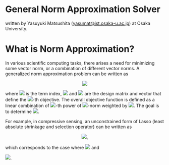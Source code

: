 # General Norm Approximation Solver

written by Yasuyuki Matsushita (yasumat@ist.osaka-u.ac.jp) at Osaka University.

# What is Norm Approximation?

In various scientific computing tasks, there arises a need for minimizing some vector norm, 
or a combination of different vector norms. A generalized norm approximation problem can be written as
<p align="center">
<img src="http://latex.codecogs.com/gif.latex?%5Cmin_%5Cmathbf%7Bx%7D%20%5Csum_%7Bk%3D1%7D%5EK%20%5Clambda_k%20%5C%7C%5Cmathbf%7BA%7D_k%20%5Cmathbf%7Bx%7D%20-%20%5Cmathbf%7Bb%7D_k%20%5C%7C_%7Bp_k%7D%5E%7Bp_k%7D">
</p>
where <img src="http://latex.codecogs.com/gif.latex?k%3D%5Cleft%5C%7B1%2C%20%5Cldots%2C%20K%5Cright%5C%7D"> is the term index, 
<img src="http://latex.codecogs.com/gif.latex?%5Cmathbf%7BA%7D_k%20%5Cin%20%5Cmathbb%7BR%7D%5E%7Bm_k%20%5Ctimes%20n%7D">
and 
<img src="http://latex.codecogs.com/gif.latex?%5Cmathbf%7Bb%7D_k%20%5Cin%20%5Cmathbb%7BR%7D%5E%7Bm_k%7D">
are the design matrix and vector that define the 
<img src="http://latex.codecogs.com/gif.latex?k">-th objective. 
The overall objective function is defined as a linear combination of 
<img src="http://latex.codecogs.com/gif.latex?p_k">-th power of 
<img src="http://latex.codecogs.com/gif.latex?%5Cell_%7Bp_k%7D">-norm weighted by 
<img src="http://latex.codecogs.com/gif.latex?%5Clambda_k">. The goal is to determine 
<img src="http://latex.codecogs.com/gif.latex?%5Cmathbf%7Bx%7D%20%5Cin%20%5Cmathbb%7BR%7D%5En">.


For example, in compressive sensing, 
an unconstrained form of Lasso (least absolute shrinkage and selection operator) can be written as
<p align="center">
<img src="https://latex.codecogs.com/gif.latex?%5Cmin_%7B%5Cmathbf%7Bx%7D%7D%20%5C%7C%5Cmathbf%7BA%7D%20%5Cmathbf%7Bx%7D%20-%5Cmathbf%7Bb%7D%5C%7C_2%5E2%20&plus;%20%5Clambda%20%5C%7C%5Cmathbf%7Bx%7D%5C%7C_1">,
</p>
which corresponds to the case where
<img src="http://latex.codecogs.com/gif.latex?k%3D2"> and
<p>
<img src="http://latex.codecogs.com/gif.latex?%5Cleft%28%5Cmathbf%7BA%7D_1%2C%20%5Cmathbf%7BA%7D_2%2C%20%5Cmathbf%7Bb%7D_1%2C%20%5Cmathbf%7Bb%7D_2%2C%20%5Clambda_1%2C%20%5Clambda_2%2C%20p_1%2C%20p_2%20%5Cright%29%3D%5Cleft%28%5Cmathbf%7BA%7D%2C%20%5Cmathbf%7BI%7D%2C%20%5Cmathbf%7Bb%7D%2C%20%5Cmathbf%7B0%7D%2C%201%2C%20%5Clambda%2C%202%2C%201%5Cright%29">.
</p> 




